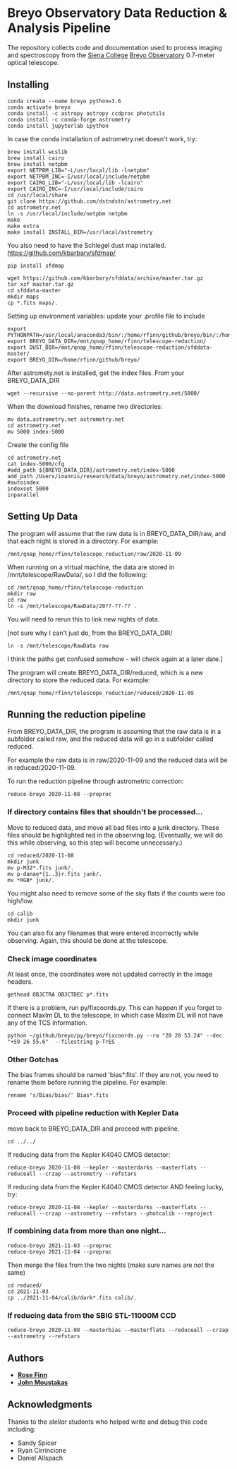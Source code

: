 # Breyo Observatory Data Reduction & Analysis Pipeline

The repository collects code and documentation used to process imaging and
spectroscopy from the [Siena College](http://siena.edu) [Breyo
Observatory](https://www.siena.edu/departments/physics-and-astronomy/breyo-observatory)
0.7-meter optical telescope.

## Installing

```
conda create --name breyo python=3.6
conda activate breyo
conda install -c astropy astropy ccdproc photutils 
conda install -c conda-forge astrometry
conda install jupyterlab ipython
```

In case the conda installation of astrometry.net doesn't work, try: 

```
brew install wcslib
brew install cairo
brew install netpbm
export NETPBM_LIB="-L/usr/local/lib -lnetpbm"
export NETPBM_INC=-I/usr/local/include/netpbm
export CAIRO_LIB="-L/usr/local/lib -lcairo"
export CAIRO_INC=-I/usr/local/include/cairo
cd /usr/local/share
git clone https://github.com/dstndstn/astrometry.net
cd astrometry.net
ln -s /usr/local/include/netpbm netpbm
make
make extra
make install INSTALL_DIR=/usr/local/astrometry
```

You also need to have the Schlegel dust map installed.  https://github.com/kbarbary/sfdmap/

```
pip install sfdmap

wget https://github.com/kbarbary/sfddata/archive/master.tar.gz
tar xzf master.tar.gz
cd sfddata-master
mkdir maps
cp *.fits maps/.

```


Setting up environment variables: update your .profile file to include
```
export PYTHONPATH=/usr/local/anaconda3/bin/:/home/rfinn/github/breyo/bin/:/home/rfinn/github/breyo/py/
export BREYO_DATA_DIR=/mnt/qnap_home/rfinn/telescope-reduction/
export DUST_DIR=/mnt/qnap_home/rfinn/telescope-reduction/sfddata-master/
export BREYO_DIR=/home/rfinn/github/breyo/
```

After astromety.net is installed, get the index files.  From your BREYO_DATA_DIR
```
wget --recursive --no-parent http://data.astrometry.net/5000/
```
When the download finishes, rename two directories:
```
mv data.astrometry.net astrometry.net
cd astrometry.net
mv 5000 index-5000
```

Create the config file

```
cd astrometry.net
cat index-5000/cfg
#add_path ${BREYO_DATA_DIR}/astrometry.net/index-5000
add_path /Users/ioannis/research/data/breyo/astrometry.net/index-5000
#autoindex
indexset 5000
inparallel

```

## Setting Up Data

The program will assume that the raw data is in BREYO_DATA_DIR/raw, and that each night is stored in a directory.  For example:
```
/mnt/qnap_home/rfinn/telescope_reduction/raw/2020-11-09
```

When running on a virtual machine, the data are stored in /mnt/telescope/RawData/, so I did the following:

```
cd /mnt/qnap_home/rfinn/telescope-reduction
mkdir raw
cd raw
ln -s /mnt/telescope/RawData/20??-??-?? .

```
You will need to rerun this to link new nights of data.

[not sure why I can't just do, from the BREYO_DATA_DIR/

```
ln -s /mnt/telescope/RawData raw
```
I think the paths get confused somehow - will check again at a later date.]


The program will create BREYO_DATA_DIR/reduced, which is a new directory to store the reduced data.  For example:
```
/mnt/qnap_home/rfinn/telescope_reduction/reduced/2020-11-09
```


## Running the reduction pipeline



From BREYO_DATA_DIR, the program is assuming that the raw data is in a subfolder called raw, and the reduced data will go in a subfolder called reduced.

For example the raw data is in raw/2020-11-09 and the reduced data will be in reduced/2020-11-09.

To run the reduction pipeline through astrometric correction:

```
reduce-breyo 2020-11-08 --preproc 
```

### If directory contains files that shouldn't be processed...

Move to reduced data, and move all bad files into a junk directory.  These files should be highlighted red in the observing log. (Eventually, we will do this while observing, so this step will become unnecessary.)


```
cd reduced/2020-11-08
mkdir junk
mv p-M32*.fits junk/.
mv p-danae*{1..3}r.fits junk/.
mv *RGB* junk/.
```

You might also need to remove some of the sky flats if the counts were too high/low.
```
cd calib
mkdir junk
```
You can also fix any filenames that were entered incorrectly while observing.  Again, this should be done at the telescope.

### Check image coordinates

At least once, the coordinates were not updated correctly in the image headers.
```
gethead OBJCTRA OBJCTDEC p*.fits
```
If there is a problem, run py/fixcoords.py. This can happen if you forget to connect MaxIm DL to the telescope, in which case MaxIm DL will not have any of the TCS information.

```
python ~/github/breyo/py/breyo/fixcoords.py --ra "20 20 53.24" --dec "+59 26 55.6"  --filestring p-TrES
```

### Other Gotchas

The bias frames should be named 'bias*.fits'.  If they are not, you need to rename them before running the pipeline.  For example:

```
rename 's/Bias/bias/' Bias*.fits

```

### Proceed with pipeline reduction with Kepler Data

move back to BREYO_DATA_DIR and proceed with pipeline.
```
cd ../../
```

If reducing data from the Kepler K4040 CMOS detector:
```
reduce-breyo 2020-11-08 --kepler --masterdarks --masterflats --reduceall --crzap --astrometry --refstars

```

If reducing data from the Kepler K4040 CMOS detector AND feeling lucky, try:
```
reduce-breyo 2020-11-08 --kepler --masterdarks --masterflats --reduceall --crzap --astrometry --refstars --photcalib --reproject

```

### If combining data from more than one night... 


```
reduce-breyo 2021-11-03 --preproc 
reduce-breyo 2021-11-04 --preproc
```

Then merge the files from the two nights (make sure names are not the same)
```
cd reduced/
cd 2021-11-03
cp ../2021-11-04/calib/dark*.fits calib/.
```


### If reducing data from the SBIG STL-11000M CCD

```
reduce-breyo 2020-11-08 --masterbias --masterflats --reduceall --crzap --astrometry --refstars

```

## Authors

* [**Rose Finn**](https://github.com/rfinn)
* [**John Moustakas**](https://github.com/moustakas)

## Acknowledgments

Thanks to the *stellar* students who helped write and debug this code including:
* Sandy Spicer
* Ryan Cirrincione
* Daniel Allspach
